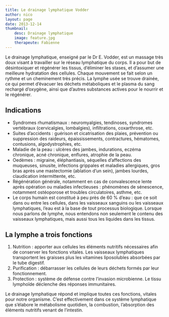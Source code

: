 ```yaml
---
title: Le drainage lymphatique Vodder
author: nico
layout: page
date: 2013-12-14
thumbnail:
    desc: Drainage lymphatique
    image: feature.jpg
    therapeute: Fabienne
---
```


Le drainage lymphatique, enseigné par le Dr E. Vodder, est un massage très doux visant à travailler sur le réseau lymphatique du corps. Il a pour but de désintoxiquer et régénérer les tissus, d’éliminer les stases, et d’assumer une meilleure hydratation des cellules. Chaque mouvement se fait selon un rythme et un cheminement très précis. La lymphe usée se trouve drainée, ce qui permet d’évacuer les déchets métaboliques et le plasma du sang rechargé d’oxygène, ainsi que d’autres substances actives pour le nourrir et le régénérer.

## Indications

  * Syndromes rhumatismaux : neuromyalgies, tendinoses, syndromes vertébraux (cervicalgies, lombalgies), infiltrations, coxarthrose, etc.
  * Suites d’accidents : guérison et cicatrisation des plaies, prévention ou suppression des raideurs, épaississements, contractures, hématomes, contusions, algodystrophies, etc.
  * Maladie de la peau : ulcères des jambes, indurations, eczéma chronique, acné chronique, enflures, atrophie de la peau.
  * Oedèmes : migraine, éléphantiasis, séquelles d’affections des muqueuses, sinusite, infections grippales et maladies allergiques, gros bras après une mastectomie (ablation d’un sein), jambes lourdes, claudication intermittente, etc.
  * Régénération générale, notamment en cas de convalescence lente après opération ou maladies infectieuses : phénomènes de sénescence, notamment ostéoporose et troubles circulatoires, asthme, etc.
  * Le corps humain est constitué à peu près de 60 % d’eau : que ce soit dans ou entre les cellules, dans les vaisseaux sanguins ou les vaisseaux lymphatiques, l’eau est à la base de tout processus biologique. Lorsque nous parlons de lymphe, nous entendons non seulement le contenu des vaisseaux lymphatiques, mais aussi tous les liquides dans les tissus.

## La lymphe a trois fonctions

  1. Nutrition : apporter aux cellules les éléments nutritifs nécessaires afin de conserver les fonctions vitales. Les vaisseaux lymphatiques transportent les graisses plus les vitamines liposolubles absorbées par le tube digestif.
  2. Purification : débarrasser les cellules de leurs déchets formés par leur fonctionnement.
  3. Protection : système de défense contre l’invasion microbienne. Le tissu lymphoïde déclenche des réponses immunitaires.

Le drainage lymphatique répond et implique toutes ces fonctions, vitales pour notre organisme. C’est effectivement dans ce système lymphatique que s’élabore le métabolisme quotidien, la combustion, l’absorption des éléments nutritifs venant de l’intestin.
